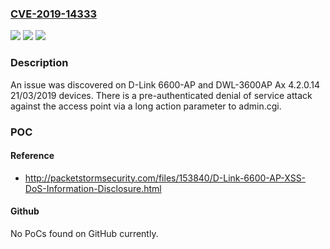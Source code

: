 ### [CVE-2019-14333](https://cve.mitre.org/cgi-bin/cvename.cgi?name=CVE-2019-14333)
![](https://img.shields.io/static/v1?label=Product&message=n%2Fa&color=blue)
![](https://img.shields.io/static/v1?label=Version&message=n%2Fa&color=blue)
![](https://img.shields.io/static/v1?label=Vulnerability&message=n%2Fa&color=brighgreen)

### Description

An issue was discovered on D-Link 6600-AP and DWL-3600AP Ax 4.2.0.14 21/03/2019 devices. There is a pre-authenticated denial of service attack against the access point via a long action parameter to admin.cgi.

### POC

#### Reference
- http://packetstormsecurity.com/files/153840/D-Link-6600-AP-XSS-DoS-Information-Disclosure.html

#### Github
No PoCs found on GitHub currently.

